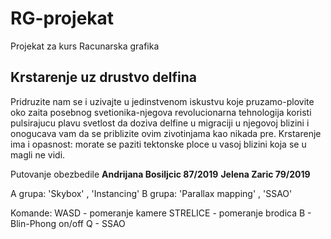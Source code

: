 # RG-projekat
Projekat za kurs Racunarska grafika 

## Krstarenje uz drustvo delfina

Pridruzite nam se i uzivajte u jedinstvenom iskustvu koje pruzamo-plovite oko zaita posebnog svetionika-njegova revolucionarna tehnologija koristi pulsirajucu plavu svetlost da doziva delfine u migraciji u njegovoj blizini i onogucava vam da se priblizite ovim zivotinjama kao nikada pre. Krstarenje ima i opasnost: morate se paziti tektonske ploce u vasoj blizini koja se u magli ne vidi.

Putovanje obezbedile
**Andrijana Bosiljcic 87/2019**
**Jelena Zaric 79/2019**

A grupa: 'Skybox' , 'Instancing'
B grupa: 'Parallax mapping' , 'SSAO'

Komande: 
WASD - pomeranje kamere
STRELICE - pomeranje brodica
B - Blin-Phong on/off
Q - SSAO
